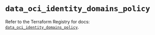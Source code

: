 # `data_oci_identity_domains_policy`

Refer to the Terraform Registry for docs: [`data_oci_identity_domains_policy`](https://registry.terraform.io/providers/oracle/oci/7.19.0/docs/data-sources/identity_domains_policy).
